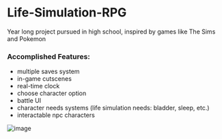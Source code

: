 # Life-Simulation-RPG
Year long project pursued in high school, inspired by games like The Sims and Pokemon

### Accomplished Features:
- multiple saves system
- in-game cutscenes
- real-time clock
- choose character option
- battle UI
- character needs systems (life simulation needs: bladder, sleep, etc.)
- interactable npc characters

![image](https://user-images.githubusercontent.com/15644940/78076577-b1867100-7374-11ea-9fb5-087e7a959039.png)

